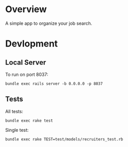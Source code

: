 # Overview

A simple app to organize your job search.


# Devlopment

## Local Server
To run on port 8037:

    bundle exec rails server -b 0.0.0.0 -p 8037

## Tests
All tests:

    bundle exec rake test

Single test:

    bundle exec rake TEST=test/models/recruiters_test.rb
